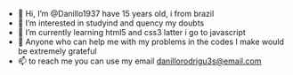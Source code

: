 - 👋 Hi, I’m @Danillo1937 have 15 years old, i from brazil
- 👀 I’m interested in studyind and quency my doubts
- 🌱 I’m currently learning html5 and css3 latter i go to javascript
- 💞️ Anyone who can help me with my problems in the codes I make would be extremely grateful
- 📫 to reach me you can use my email danillorodrigu3s@email.com

<!---
Danillo1937/Danillo1937 is a ✨ special ✨ repository because its `README.md` (this file) appears on your GitHub profile.
You can click the Preview link to take a look at your changes.
--->
